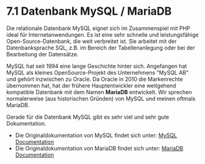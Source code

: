 # 7.1 Datenbank MySQL / MariaDB

Die relationale Datenbank MySQL eignet sich im Zusammenspiel mit PHP ideal für Internetanwendungen. Es ist eine sehr schnelle und leistungsfähige Open-Source-Datenbank, die weit verbreitet ist. Sie arbeitet mit der Datenbanksprache SQL, z.B. im Bereich der Tabellenanlegung oder bei der Bearbeitung der Datensätze.

MySQL hat seit 1994 eine lange Geschichte hinter sich. Angefangen hat MySQL als kleines OpenSource-Projekt des Unternehmens "MySQL AB" und gehört inzwischen zu Oracle. Da Oracle in 2010 die Markenrechte übernommen hat, hat der frühere Hauptentwickler eine weitgehend kompatible Datenbank mit dem Namen **MariaDB** entwickelt. Wir sprechen normalerweise (aus historischen Gründen) von MySQL und meinen oftmals MariaDB.

Gerade für die Datenbank MySQL gibt es sehr viel und sehr gute Dokumentation. 

- Die Originaldokumentation von MySQL findet sich unter: [MySQL Documentation](https://dev.mysql.com/doc/)
- Die Originaldokumentation von MariaDB findet sich unter: [MariaDB Documentation](https://mariadb.com/kb/de/mariadb/)
